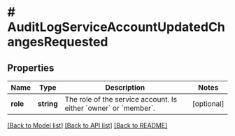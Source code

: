 # # AuditLogServiceAccountUpdatedChangesRequested

## Properties

Name | Type | Description | Notes
------------ | ------------- | ------------- | -------------
**role** | **string** | The role of the service account. Is either &#x60;owner&#x60; or &#x60;member&#x60;. | [optional]

[[Back to Model list]](../../README.md#models) [[Back to API list]](../../README.md#endpoints) [[Back to README]](../../README.md)
